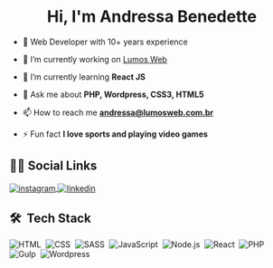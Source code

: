 <h1 align="center">Hi, I'm Andressa Benedette</h1>

- 👩 Web Developer with 10+ years experience

- 🔭 I’m currently working on [Lumos Web](http://lumosweb.com.br)

- 🌱 I’m currently learning **React JS**

- 💬 Ask me about **PHP, Wordpress, CSS3, HTML5**

- 📫 How to reach me **andressa@lumosweb.com.br**

- ⚡ Fun fact **I love sports and playing video games**

## 👩🏻 Social Links
<p align="left">
<a href="https://instagram.com/lumosweb" target="_blank">
 <img align="center" src="https://img.shields.io/badge/-lumosweb-05122A?style=flat&logo=instagram" alt="instagram"/>
</a>
<a href="https://linkedin.com/in/andressa-benedette-98502395" target="_blank">
  <img align="center" src="https://img.shields.io/badge/-andressabenedette-05122A?style=flat&logo=linkedin" alt="linkedin"/>
</a>
</p>

## 🛠 &nbsp;Tech Stack</h3>

![HTML](https://img.shields.io/badge/-HTML-05122A?style=flat&logo=HTML5)&nbsp;
![CSS](https://img.shields.io/badge/-CSS-05122A?style=flat&logo=CSS3&logoColor=1572B6)&nbsp;
![SASS](https://img.shields.io/badge/-SASS-05122A?style=flat&logo=SASS)&nbsp;
![JavaScript](https://img.shields.io/badge/-JavaScript-05122A?style=flat&logo=javascript)&nbsp;
![Node.js](https://img.shields.io/badge/-Node.js-05122A?style=flat&logo=node.js)&nbsp;
![React](https://img.shields.io/badge/-React-05122A?style=flat&logo=react)&nbsp;
![PHP](https://img.shields.io/badge/-PHP-05122A?style=flat&logo=php)&nbsp;
![Gulp](https://img.shields.io/badge/-Gulp-05122A?style=flat&logo=Gulp)&nbsp;
![Wordpress](https://img.shields.io/badge/-Wordpress-05122A?style=flat&logo=Wordpress)&nbsp;
